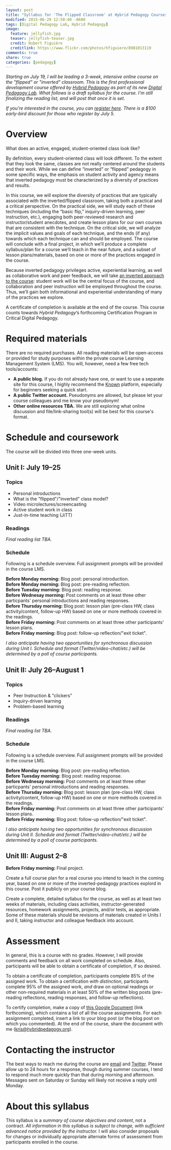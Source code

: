 ```yaml
---
layout: post
title: "Syllabus for 'The Flipped Classroom' at Hybrid Pedagogy Courses"
modified: 2015-06-29 12:50:40 -0600
tags: [Digital Pedagogy Lab, Hybrid Pedagogy]
image:
  feature: jellyfish.jpg
  teaser: jellyfish-teaser.jpg
  credit: Hubert Figuière
  creditlink: https://www.flickr.com/photos/hfiguiere/8981013119
comments: true
share: true
categories: [pedagogy]
---
```


*Starting on July 19, I will be leading a 3-week, intensive online course on the "flipped" or "inverted" classroom. This is the first professional development course offered by [Hybrid Pedagogy](http://www.hybridpedagogy.com) as part of its new [Digital Pedagogy Lab](http://www.digitalpedagogylab.com/). What follows is a draft syllabus for the course. I'm still finalizing the reading list, and will post that once it is set.*

*If you're interested in the course, you can [register here](http://www.digitalpedagogylab.com/blog/course/the-flipped-classroom/). There is a $100 early-bird discount for those who register by July 5.*

# Overview

What does an active, engaged, student-oriented class look like?

By definition, every student-oriented class will look different. To the extent that they look the same, classes are not really centered around the students and their work. While we can define “inverted” or “flipped” pedagogy in some specific ways, the emphasis on student activity and agency means that inverted pedagogy must be characterized by a diversity of practices and results.

In this course, we will explore the diversity of practices that are typically associated with the inverted/flipped classroom, taking both a practical and a critical perspective. On the practical side, we will study each of these techniques (including the “basic flip,” inquiry-driven learning, peer instruction, etc.), engaging both peer-reviewed research and instructor/student anecdotes, and create lesson plans for our own courses that are consistent with the technique. On the critical side, we will analyze the implicit values and goals of each technique, and the ends (if any) towards which each technique can and should be employed. The course will conclude with a final project, in which we’ll produce a complete syllabus/plan for a course we’ll teach in the near future, and a subset of lesson plans/materials, based on one or more of the practices engaged in the course.

Because inverted pedagogy privileges active, experiential learning, as well as collaborative work and peer feedback, we will take [an inverted approach to the course](http://kris.shaffermusic.com/2015/05/flipping-an-online-class/): student work will be the central focus of the course, and collaboration and peer instruction will be employed throughout the course. Thus, we’ll gain both informational and experiential understanding of many of the practices we explore.

A certificate of completion is available at the end of the course. This course counts towards *Hybrid Pedagogy*’s forthcoming Certification Program in Critical Digital Pedagogy.

# Required materials

There are no required purchases. All reading materials will be open-access or provided for study purposes within the private course Learning Management System (LMS). You will, however, need a few free tech tools/accounts:

- **A public blog.** If you do not already have one, or want to use a separate site for this course, I highly recommend the [Known](http://withknown.com) platform, especially for beginners seeking a quick start.  
- **A public Twitter account.** Pseudonyms are allowed, but please let your course colleagues and me know your pseudonym!  
- **Other online resources TBA.** We are still exploring what online discussion and file/link-sharing tool(s) will be best for this course's format.

# Schedule and coursework

The course will be divided into three one-week units.

## Unit I: July 19–25

### Topics

- Personal introductions  
- What is the "flipped"/"inverted" class model?  
- Video microlectures/screencasting  
- Active student work in class  
- Just-in-time teaching (JiTT)  

### Readings

*Final reading list TBA.*

### Schedule

Following is a schedule overview. Full assignment prompts will be provided in the course LMS.

**Before Monday morning:** Blog post: personal introduction.  
**Before Monday morning:** Blog post: pre-reading reflection.  
**Before Tuesday morning:** Blog post: reading response.  
**Before Wednesay morning:** Post comments on at least three other particpants' personal introductions and reading responses.  
**Before Thursday morning:** Blog post: lesson plan (pre-class HW, class activity/content, follow-up HW) based on one or more methods covered in the readings.  
**Before Friday morning:** Post comments on at least three other participants' lesson plans.  
**Before Friday morning:** Blog post: follow-up reflection/"exit ticket".

*I also anticipate having two opportunities for synchronous discussion during Unit I. Schedule and format (Twitter/video-chat/etc.) will be determined by a poll of course participants.*


## Unit II: July 26–August 1

### Topics

- Peer Instruction & "clickers"  
- Inquiry-driven learning  
- Problem-based learning

### Readings

*Final reading list TBA.*

### Schedule

Following is a schedule overview. Full assignment prompts will be provided in the course LMS.

**Before Monday morning:** Blog post: pre-reading reflection.  
**Before Tuesday morning:** Blog post: reading response.  
**Before Wednesay morning:** Post comments on at least three other particpants' personal introductions and reading responses.  
**Before Thursday morning:** Blog post: lesson plan (pre-class HW, class activity/content, follow-up HW) based on one or more methods covered in the readings.  
**Before Friday morning:** Post comments on at least three other participants' lesson plans.  
**Before Friday morning:** Blog post: follow-up reflection/"exit ticket".

*I also anticipate having two opportunities for synchronous discussion during Unit II. Schedule and format (Twitter/video-chat/etc.) will be determined by a poll of course participants.*


## Unit III: August 2–8

**Before Friday morning:** Final project.

Create a full course plan for a real course you intend to teach in the coming year, based on one or more of the inverted-pedagogy practices explord in this course. Post it publicly on your course blog.

Create a complete, detailed syllabus for the course, as well as at least two weeks of materials, including class activities, instructor-generated resources, homework assignments, projects, and/or tests, as appropriate. Some of these materials should be revisions of materials created in Units I and II, taking instructor and colleague feedback into account.

# Assessment

In general, this is a course with no grades. However, I will provide comments and feedback on all work completed on schedule. Also, participants will be able to obtain a certificate of completion, if so desired.

To obtain a certificate of completion, participants complete 85% of the assigned work. To obtain a certification *with distinction*, participants complete 95% of the assigned work, *and* draw on optional readings or other non-required materials in at least 50% of the written blog posts (pre-reading reflections, reading responses, and follow-up reflections).

To certify completion, make a copy of [this Google Document]() (link forthcoming), which contains a list of all the course assignments. For each assignment completed, insert a link to your blog post (or the blog post on which you commented). At the end of the course, share the document with me (kris@hybridpedagogy.org).

# Contacting the instructor

The best ways to reach me during the course are [email](mailto:kris@hybridpedagogy.org) and [Twitter](http://twitter.com/krisshaffer). Please allow up to 24 hours for a response, though during summer courses, I tend to respond much more quickly than that during morning and afternoon. Messages sent on Saturday or Sunday will likely not receive a reply until Monday.

# About this syllabus

This syllabus is a *summary of course objectives and content*, not a contract. *All information in this syllabus is subject to change, with sufficient advanced notice provided by the instructor.* I will also consider proposals for changes or individually appropriate alternate forms of assessment from participants enrolled in the course.
